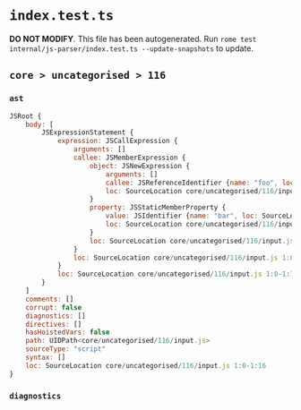 # `index.test.ts`

**DO NOT MODIFY**. This file has been autogenerated. Run `rome test internal/js-parser/index.test.ts --update-snapshots` to update.

## `core > uncategorised > 116`

### `ast`

```javascript
JSRoot {
	body: [
		JSExpressionStatement {
			expression: JSCallExpression {
				arguments: []
				callee: JSMemberExpression {
					object: JSNewExpression {
						arguments: []
						callee: JSReferenceIdentifier {name: "foo", loc: SourceLocation core/uncategorised/116/input.js 1:6-1:9 (foo)}
						loc: SourceLocation core/uncategorised/116/input.js 1:2-1:9
					}
					property: JSStaticMemberProperty {
						value: JSIdentifier {name: "bar", loc: SourceLocation core/uncategorised/116/input.js 1:11-1:14 (bar)}
						loc: SourceLocation core/uncategorised/116/input.js 1:11-1:14 (bar)
					}
					loc: SourceLocation core/uncategorised/116/input.js 1:0-1:14
				}
				loc: SourceLocation core/uncategorised/116/input.js 1:0-1:16
			}
			loc: SourceLocation core/uncategorised/116/input.js 1:0-1:16
		}
	]
	comments: []
	corrupt: false
	diagnostics: []
	directives: []
	hasHoistedVars: false
	path: UIDPath<core/uncategorised/116/input.js>
	sourceType: "script"
	syntax: []
	loc: SourceLocation core/uncategorised/116/input.js 1:0-1:16
}
```

### `diagnostics`

```

```
